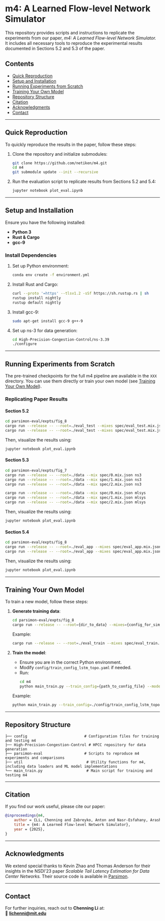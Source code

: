 # **m4: A Learned Flow-level Network Simulator**

This repository provides scripts and instructions to replicate the experiments from our paper, *m4: A Learned Flow-level Network Simulator.* It includes all necessary tools to reproduce the experimental results documented in Sections 5.2 and 5.3 of the paper.

## **Contents**

- [Quick Reproduction](#quick-reproduction)
- [Setup and Installation](#setup-and-installation)
- [Running Experiments from Scratch](#running-experiments-from-scratch)
- [Training Your Own Model](#training-your-own-model)
- [Repository Structure](#repository-structure)
- [Citation](#citation)
- [Acknowledgments](#acknowledgments)
- [Contact](#contact)

---

## **Quick Reproduction**
To quickly reproduce the results in the paper, follow these steps:

1. Clone the repository and initialize submodules:
   ```bash
   git clone https://github.com/netiken/m4.git
   cd m4
   git submodule update --init --recursive
   ```

2. Run the evaluation script to replicate results from Sections 5.2 and 5.4:
   ```bash
   jupyter notebook plot_eval.ipynb
   ```

---

## **Setup and Installation**

Ensure you have the following installed:
- **Python 3**
- **Rust & Cargo**
- **gcc-9**

### **Install Dependencies**
1. Set up Python environment:
   ```bash
   conda env create -f environment.yml
   ```

2. Install Rust and Cargo:
   ```bash
   curl --proto '=https' --tlsv1.2 -sSf https://sh.rustup.rs | sh
   rustup install nightly
   rustup default nightly
   ```

3. Install gcc-9:
   ```bash
   sudo apt-get install gcc-9 g++-9
   ```

4. Set up ns-3 for data generation:
   ```bash
   cd High-Precision-Congestion-Control/ns-3.39
   ./configure
   ```

---

## **Running Experiments from Scratch**

The pre-trained checkpoints for the full m4 pipeline are available in the `XXX` directory. You can use them directly or train your own model (see [Training Your Own Model](#training-your-own-model)).

### **Replicating Paper Results**
#### **Section 5.2**
```bash
cd parsimon-eval/expts/fig_8
cargo run --release -- --root=./eval_test --mixes spec/eval_test.mix.json ns3
cargo run --release -- --root=./eval_test --mixes spec/eval_test.mix.json mlsys
```
Then, visualize the results using:
```bash
jupyter notebook plot_eval.ipynb
```

#### **Section 5.3**
```bash
cd parsimon-eval/expts/fig_7
cargo run --release -- --root=./data --mix spec/0.mix.json ns3
cargo run --release -- --root=./data --mix spec/1.mix.json ns3
cargo run --release -- --root=./data --mix spec/2.mix.json ns3

cargo run --release -- --root=./data --mix spec/0.mix.json mlsys
cargo run --release -- --root=./data --mix spec/1.mix.json mlsys
cargo run --release -- --root=./data --mix spec/2.mix.json mlsys
```
Then, visualize the results using:
```bash
jupyter notebook plot_eval.ipynb
```

#### **Section 5.4**
```bash
cd parsimon-eval/expts/fig_8
cargo run --release -- --root=./eval_app --mixes spec/eval_app.mix.json ns3
cargo run --release -- --root=./eval_app --mixes spec/eval_app.mix.json mlsys
```
Then, visualize the results using:
```bash
jupyter notebook plot_eval.ipynb
```

---

## **Training Your Own Model**

To train a new model, follow these steps:

1. **Generate training data**:
   ```bash
   cd parsimon-eval/expts/fig_8
   cargo run --release -- --root={dir_to_data} --mixes={config_for_sim_scenarios} ns3
   ```
   Example:
   ```bash
   cargo run --release -- --root=./eval_train --mixes spec/eval_train.mix.json ns3
   ```

2. **Train the model**:
   - Ensure you are in the correct Python environment.
   - Modify `config/train_config_lstm_topo.yaml` if needed.
   - Run:
     ```bash
     cd m4
     python main_train.py --train_config={path_to_config_file} --mode=train --dir_input={dir_to_save_data} --dir_output={dir_to_save_ckpts} --note={note}
     ```
   Example:
   ```bash
   python main_train.py --train_config=./config/train_config_lstm_topo.yaml --mode=train --dir_input=./parsimon-eval/expts/fig_8/eval_train --dir_output=/data2/lichenni/output_perflow --note m4
   ```

---

## **Repository Structure**
```
├── config                          # Configuration files for training and testing m4
├── High-Precision-Congestion-Control # HPCC repository for data generation
├── parsimon-eval                   # Scripts to reproduce m4 experiments and comparisons
├── util                             # Utility functions for m4, including data loaders and ML model implementations
└── main_train.py                    # Main script for training and testing m4
```

---

## **Citation**
If you find our work useful, please cite our paper:
```bibtex
@inproceedings{m4,
    author = {Li, Chenning and Zabreyko, Anton and Nasr-Esfahany, Arash and Zhao, Kevin and Goyal, Prateesh and Alizadeh, Mohammad and Anderson, Thomas},
    title = {m4: A Learned Flow-level Network Simulator},
    year = {2025},
}
```

---

## **Acknowledgments**
We extend special thanks to Kevin Zhao and Thomas Anderson for their insights in the NSDI'23 paper *Scalable Tail Latency Estimation for Data Center Networks.* Their source code is available in [Parsimon](https://github.com/netiken/parsimon).

---

## **Contact**
For further inquiries, reach out to **Chenning Li** at:  
📧 **lichenni@mit.edu**